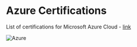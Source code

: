 # Azure Certifications

List of certifications for Microsoft Azure Cloud - [link](https://docs.microsoft.com/en-us/learn/certifications/)

![Azure](https://github.com/lynnlangit/learning-cloud/blob/master/Azure/azure.png)
